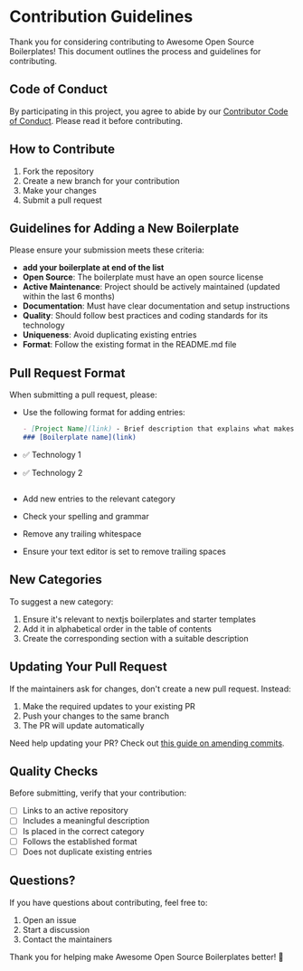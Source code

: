 # Contribution Guidelines

Thank you for considering contributing to Awesome Open Source Boilerplates! This document outlines the process and guidelines for contributing.

## Code of Conduct

By participating in this project, you agree to abide by our [Contributor Code of Conduct](code-of-conduct.md). Please read it before contributing.

## How to Contribute

1. Fork the repository
2. Create a new branch for your contribution
3. Make your changes
4. Submit a pull request

## Guidelines for Adding a New Boilerplate

Please ensure your submission meets these criteria:

- **add your boilerplate at end of the list**
- **Open Source**: The boilerplate must have an open source license
- **Active Maintenance**: Project should be actively maintained (updated within the last 6 months)
- **Documentation**: Must have clear documentation and setup instructions
- **Quality**: Should follow best practices and coding standards for its technology
- **Uniqueness**: Avoid duplicating existing entries
- **Format**: Follow the existing format in the README.md file


## Pull Request Format

When submitting a pull request, please:

- Use the following format for adding entries:
  ```markdown
  - [Project Name](link) - Brief description that explains what makes this boilerplate unique
  ### [Boilerplate name](link)  

- ✅  Technology 1
- ✅  Technology 2

  ```
- Add new entries to the relevant category
- Check your spelling and grammar
- Remove any trailing whitespace
- Ensure your text editor is set to remove trailing spaces

## New Categories

To suggest a new category:

1. Ensure it's relevant to nextjs boilerplates and starter templates
2. Add it in alphabetical order in the table of contents
3. Create the corresponding section with a suitable description

## Updating Your Pull Request

If the maintainers ask for changes, don't create a new pull request. Instead:

1. Make the required updates to your existing PR
2. Push your changes to the same branch
3. The PR will update automatically

Need help updating your PR? Check out [this guide on amending commits](https://github.com/RichardLitt/knowledge/blob/master/github/amending-a-commit-guide.md).

## Quality Checks

Before submitting, verify that your contribution:

- [ ] Links to an active repository
- [ ] Includes a meaningful description
- [ ] Is placed in the correct category
- [ ] Follows the established format
- [ ] Does not duplicate existing entries

## Questions?

If you have questions about contributing, feel free to:

1. Open an issue
2. Start a discussion
3. Contact the maintainers

Thank you for helping make Awesome Open Source Boilerplates better! 🎉
